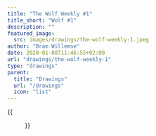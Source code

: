 ```yaml
---
title: "The Wolf Weekly #1"
title_short: "Wolf #1"
description: ""
featured_image:
  src: images/drawings/the-wolf-weekly-1.jpeg
author: "Bram Willemse"
date: 2020-01-08T11:46:55+02:00
url: "drawings/the-wolf-weekly-1"
type: "drawings"
parent:
  title: "Drawings"
  url: "/drawings"
  icon: "list"
---
```


{{<figure src="images/drawings/the-wolf-weekly-1.jpeg">}}